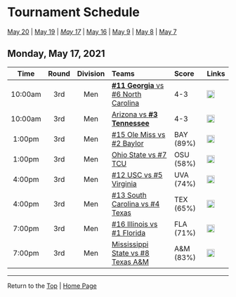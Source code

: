 <a name="top"></a>  

# Tournament Schedule  

[May 20](./05-20.md) &#124; [May 19](./05-19.md) &#124; *[May 17](./05-17.md)* &#124; [May 16](./05-16.md) &#124; [May 9](./05-09.md) &#124; [May 8](./05-08.md) &#124; [May 7](./05-07.md)  

## Monday, May 17, 2021  

| **Time** | **Round** | **Division** | **Teams** | **Score** | **Links** |  
| :------: | :-------: | :----------: | :-------- | :-------- | :-------- |  
| 10:00am  | 3rd       | Men          | [<b>#11 Georgia</b> vs #6 North Carolina](../ncaam/matches/R3_31-36_UGA_vs_UNC.md) | 4-3       | <a href="http://scores.tennisticker.de/usa/ustanc/conf/lp.html?lid=82" target="_blank"><img src="https://abs-0.twimg.com/emoji/v2/svg/1f4ca.svg" width="18" height="18" /></a> |  
| 10:00am  | 3rd       | Men          | [Arizona vs <b>#3 Tennessee</b>](../ncaam/matches/R3_25-30_ARIZ_vs_TENN.md) | 4-3       | <a href="http://scores.tennisticker.de/usa/ustanc/conf/lp.html?lid=82" target="_blank"><img src="https://abs-0.twimg.com/emoji/v2/svg/1f4ca.svg" width="18" height="18" /></a> |  
| 1:00pm   | 3rd       | Men          | [#15 Ole Miss vs #2 Baylor](../ncaam/matches/R3_43-48_MISS_vs_BAY.md) | BAY (89%) | <a href="http://scores.tennisticker.de/usa/ustanc/conf/lp.html?lid=82" target="_blank"><img src="https://abs-0.twimg.com/emoji/v2/svg/1f4ca.svg" width="18" height="18" /></a> |  
| 1:00pm   | 3rd       | Men          | [Ohio State vs #7 TCU](../ncaam/matches/R3_37-42_OSU_vs_TCU.md) | OSU (58%) | <a href="http://scores.tennisticker.de/usa/ustanc/conf/lp.html?lid=82" target="_blank"><img src="https://abs-0.twimg.com/emoji/v2/svg/1f4ca.svg" width="18" height="18" /></a> |  
| 4:00pm   | 3rd       | Men          | [#12 USC vs #5 Virginia](../ncaam/matches/R3_13-18_USC_vs_UVA.md) | UVA (74%) | <a href="http://scores.tennisticker.de/usa/ustanc/conf/lp.html?lid=82" target="_blank"><img src="https://abs-0.twimg.com/emoji/v2/svg/1f4ca.svg" width="18" height="18" /></a> |  
| 4:00pm   | 3rd       | Men          | [#13 South Carolina vs #4 Texas](../ncaam/matches/R3_19-24_SCAR_vs_TEX.md) | TEX (65%) | <a href="http://scores.tennisticker.de/usa/ustanc/conf/lp.html?lid=82" target="_blank"><img src="https://abs-0.twimg.com/emoji/v2/svg/1f4ca.svg" width="18" height="18" /></a> |  
| 7:00pm   | 3rd       | Men          | [#16 Illinois vs #1 Florida](../ncaam/matches/R3_1-6_ILL_vs_FLA.md) | FLA (71%) | <a href="http://scores.tennisticker.de/usa/ustanc/conf/lp.html?lid=82" target="_blank"><img src="https://abs-0.twimg.com/emoji/v2/svg/1f4ca.svg" width="18" height="18" /></a> |  
| 7:00pm   | 3rd       | Men          | [Mississippi State vs #8 Texas A&M](../ncaam/matches/R3_7-12_MSST_vs_AM.md) | A&M (83%) | <a href="http://scores.tennisticker.de/usa/ustanc/conf/lp.html?lid=82" target="_blank"><img src="https://abs-0.twimg.com/emoji/v2/svg/1f4ca.svg" width="18" height="18" /></a> |  

------

Return to the [Top](#top) &#124; [Home Page](../../index.md)
